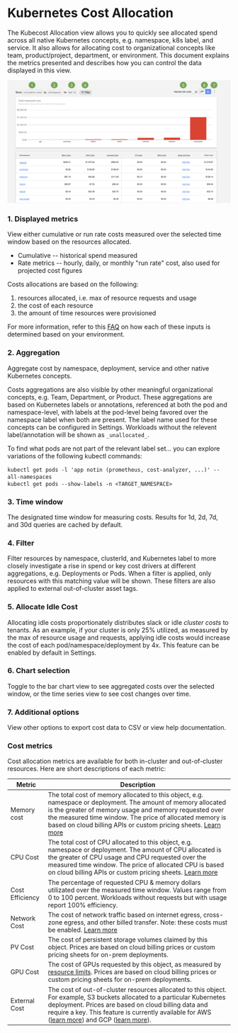 # Kubernetes Cost Allocation

The Kubecost Allocation view allows you to quickly see allocated spend across all native Kubernetes concepts, e.g. namespace, k8s label, and service. It also allows for allocating cost to organizational concepts like team, product/project, department, or environment. This document explains the metrics presented and describes how you can control the data displayed in this view.

![Cost allocation view](cost-allocation.png)

### 1. Displayed metrics  
View either cumulative or run rate costs measured over the selected time window based on the resources allocated. 

* Cumulative -- historical spend measured
* Rate metrics -- hourly, daily, or monthly "run rate" cost, also used for projected cost figures

Costs allocations are based on the following:

1) resources allocated, i.e. max of resource requests and usage  
2) the cost of each resource  
3) the amount of time resources were provisioned  

For more information, refer to this [FAQ](https://github.com/kubecost/cost-model#frequently-asked-questions) on how each of these inputs is determined based on your environment.

### 2. Aggregation  
Aggregate cost by namespace, deployment, service and other native Kubernetes concepts. 

Costs aggregations are also visible by other meaningful organizational concepts, e.g. Team, Department, or Product. These aggregations are based on Kubernetes labels or annotations, referenced at both the pod and namespace-level, with labels at the pod-level being favored over the namespace label when both are present. The label name used for these concepts can be configured in Settings. Workloads without the relevent label/annotation will be shown as `_unallocated_`.

To find what pods are not part of the relevant label set... you can explore variations of the following kubectl commands:  

```
kubectl get pods -l 'app notin (prometheus, cost-analyzer, ...)' --all-namespaces
kubectl get pods --show-labels -n <TARGET_NAMESPACE>
```

### 3. Time window  
The designated time window for measuring costs. Results for 1d, 2d, 7d, and 30d queries are cached by default.

### 4. Filter  
Filter resources by namespace, clusterId, and Kubernetes label to more closely investigate a rise in spend or key cost drivers at different aggregations, e.g. Deployments or Pods. When a filter is applied, only resources with this matching value will be shown. These filters are also applied to external out-of-cluster asset tags.  
   
### 5. Allocate Idle Cost  
Allocating idle costs proportionately distributes slack or idle _cluster costs_ to tenants. As an example, if your cluster is only 25% utilized, as measured by the max of resource usage and requests, applying idle costs would increase the cost of each pod/namespace/deployment by 4x. This feature can be enabled by default in Settings.

### 6. Chart selection  
Toggle to the bar chart view to see aggregated costs over the selected window, or the time series view to see cost changes over time.

### 7. Additional options  
View other options to export cost data to CSV or view help documentation.

### Cost metrics

Cost allocation metrics are available for both in-cluster and out-of-cluster resources. Here are short descriptions of each metric:

| Metric 	| Description         	|
|--------------------	|---------------------	|
| Memory cost        	| The total cost of memory allocated to this object, e.g. namespace or deployment. The amount of memory allocated is the greater of memory usage and memory requested over the measured time window. The price of allocated memory is based on cloud billing APIs or custom pricing sheets. [Learn more](https://github.com/kubecost/cost-model#questions)|
| CPU Cost        	| The total cost of CPU allocated to this object, e.g. namespace or deployment. The amount of CPU allocated is the greater of CPU usage and CPU requested over the measured time window. The price of allocated CPU is based on cloud billing APIs or custom pricing sheets. [Learn more](https://github.com/kubecost/cost-model#questions) |
| Cost Efficiency        	| The percentage of requested CPU & memory dollars utilizated over the measured time window. Values range from 0 to 100 percent. Workloads without requests but with usage report 100% efficiency. |
| Network Cost        	| The cost of network traffic based on internet egress, cross-zone egress, and other billed transfer. Note: these costs must be enabled. [Learn more](http://docs.kubecost.com/network-allocation)|
| PV Cost        	| The cost of persistent storage volumes claimed by this object. Prices are based on cloud billing prices or custom pricing sheets for on-prem deployments. |
| GPU Cost        	| The cost of GPUs requested by this object, as measured by [resource limits](https://kubernetes.io/docs/concepts/configuration/manage-compute-resources-container/). Prices are based on cloud billing prices or custom pricing sheets for on-prem deployments. |
| External Cost        	| The cost of out-of-cluster resources allocated to this object. For example, S3 buckets allocated to a particular Kubernetes deployment. Prices are based on cloud billing data and require a key. This feature is currently available for AWS ([learn more](http://docs.kubecost.com/aws-out-of-cluster.html)) and GCP ([learn more](http://docs.kubecost.com/gcp-out-of-cluster.html)). |
